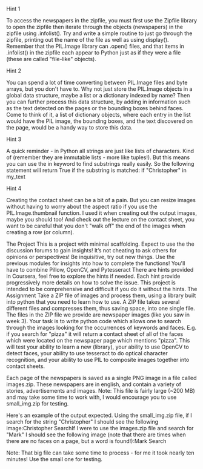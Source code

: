 Hint 1

To access the newspapers in the zipfile, you must first use the Zipfile library to open the zipfile then iterate through the objects (newspapers) in the zipfile using .infolist(). Try and write a simple routine to just go through the zipfile, printing out the name of the file as well as using display(). Remember that the PIL.Image library can .open() files, and that items in .infolist() in the zipfile each appear to Python just as if they were a file (these are called "file-like" objects). 


Hint 2

You can spend a lot of time converting between PIL.Image files and byte arrays, but you don't have to. Why not just store the PIL.Image objects in a global data structure, maybe a list or a dictionary indexed by name? Then you can further process this data structure, by adding in information such as the text detected on the pages or the bounding boxes behind faces.  Come to think of it, a list of dictionary objects, where each entry in the list would have the PIL image, the bounding boxes, and the text discovered on the page, would be a handy way to store this data.


Hint 3

A quick reminder - in Python all strings are just like lists of characters. Kind of (remember they are immutable lists - more like tuples!). But this means you can use the in keyword to find substrings really easily. So the following statement will return True if the substring is matched: if "Christopher" in my_text  


Hint 4

Creating the contact sheet can be a bit of a pain. But you can resize images without having to worry about the aspect ratio if you use the PIL.Image.thumbnail function. I used it when creating out the output images, maybe you should too! And check out the lecture on the contact sheet, you want to be careful that you don't "walk off" the end of the images when creating a row (or column). 


The Project
This is a project with minimal scaffolding. Expect to use the the discussion forums to gain insights! It’s not cheating to ask others for opinions or perspectives!
Be inquisitive, try out new things.
Use the previous modules for insights into how to complete the functions! You'll have to combine Pillow, OpenCV, and Pytesseract
There are hints provided in Coursera, feel free to explore the hints if needed. Each hint provide progressively more details on how to solve the issue. This project is intended to be comprehensive and difficult if you do it without the hints.
The Assignment
Take a ZIP file of images and process them, using a library built into python that you need to learn how to use. A ZIP file takes several different files and compresses them, thus saving space, into one single file. The files in the ZIP file we provide are newspaper images (like you saw in week 3). Your task is to write python code which allows one to search through the images looking for the occurrences of keywords and faces. E.g. if you search for "pizza" it will return a contact sheet of all of the faces which were located on the newspaper page which mentions "pizza". This will test your ability to learn a new (library), your ability to use OpenCV to detect faces, your ability to use tesseract to do optical character recognition, and your ability to use PIL to composite images together into contact sheets.

Each page of the newspapers is saved as a single PNG image in a file called images.zip. These newspapers are in english, and contain a variety of stories, advertisements and images. Note: This file is fairly large (~200 MB) and may take some time to work with, I would encourage you to use small_img.zip for testing.

Here's an example of the output expected. Using the small_img.zip file, if I search for the string "Christopher" I should see the following image:Christopher SearchIf I were to use the images.zip file and search for "Mark" I should see the following image (note that there are times when there are no faces on a page, but a word is found!):Mark Search

Note: That big file can take some time to process - for me it took nearly ten minutes! Use the small one for testing.
